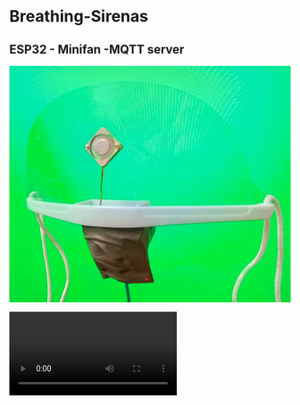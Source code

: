 # Breathing-Sirenas
## ESP32 - Minifan -MQTT server

![](https://github.com/omiacoj/Breathing-Sirenas/blob/main/images/Breathing-Sirenas2.jpg)

![](https://github.com/omiacoj/Breathing-Sirenas/blob/main/images/BreathingSirenas.webm)
